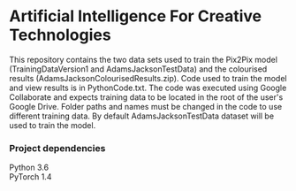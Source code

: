 # Artificial Intelligence For Creative Technologies
This repository contains the two data sets used to train the Pix2Pix model (TrainingDataVersion1 and AdamsJacksonTestData) and the colourised results (AdamsJacksonColourisedResults.zip).
Code used to train the model and view results is in PythonCode.txt. The code was executed using Google Collaborate and expects training data to be located in the root of the user's Google Drive. Folder paths and names must be changed in the code to use different training data. By default AdamsJacksonTestData dataset will be used to train the model.

### Project dependencies
Python 3.6  
PyTorch 1.4
